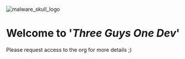 ![malware_skull_logo](https://user-images.githubusercontent.com/12107721/215025590-e0a9feed-70fa-4464-badd-685eac36c35e.png)


# Welcome to '*Three Guys One Dev*'

Please request access to the org for more details ;)
